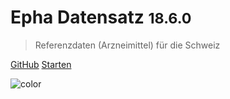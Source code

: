 <div class='animation'></div>

# Epha Datensatz <small>18.6.0</small>


> Referenzdaten (Arzneimittel) für die Schweiz


[GitHub](https://github.com/epha/domain-datensatz)
[Starten](#Einleitung)

![color](#21374b)